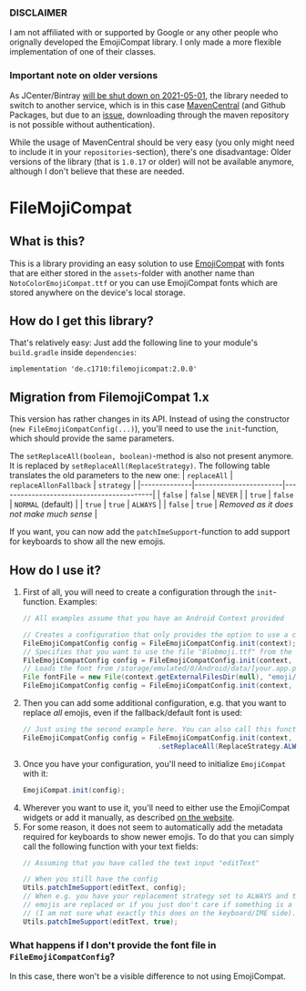 ### DISCLAIMER
I am not affiliated with or supported by Google or any other people who orignally developed the EmojiCompat library. I only made a more flexible implementation of one of their classes.

### Important note on older versions
As JCenter/Bintray [will be shut down on 2021-05-01](https://jfrog.com/blog/into-the-sunset-bintray-jcenter-gocenter-and-chartcenter/), the library needed to switch to another service, which is in this case [MavenCentral](https://search.maven.org/artifact/de.c1710/filemojicompat) (and Github Packages, but due to an [issue](https://github.community/t/download-from-github-package-registry-without-authentication/14407/7), downloading through the maven repository is not possible without authentication).  

While the usage of MavenCentral should be very easy (you only might need to include it in your `repositories`-section), there's one disadvantage: Older versions of the library (that is  `1.0.17` or older) will not be available anymore, although I don't believe that these are needed.

# FileMojiCompat
## What is this?
This is a library providing an easy solution to use [EmojiCompat](https://developer.android.com/guide/topics/ui/look-and-feel/emoji-compat) 
with fonts that are either stored in the `assets`-folder with another name than `NotoColorEmojiCompat.ttf` or you can use
EmojiCompat fonts which are stored anywhere on the device's local storage.
## How do I get this library?
That's relatively easy: Just add the following line to your module's `build.gradle` inside `dependencies`:
```
implementation 'de.c1710:filemojicompat:2.0.0'
```

## Migration from FilemojiCompat 1.x
This version has rather changes in its API.
Instead of using the constructor (`new FileEmojiCompatConfig(...)`), you'll need to use the `init`-function,
which should provide the same parameters.

The `setReplaceAll(boolean, boolean)`-method is also not present anymore.
It is replaced by `setReplaceAll(ReplaceStrategy)`.
The following table translates the old parameters to the new one:
| `replaceAll` | `replaceAllonFallback` | `strategy`                               |
|--------------|------------------------|------------------------------------------|
| `false`      | `false`                | `NEVER`                                  |
| `true`       | `false`                | `NORMAL` (default)                       |
| `true`       | `true`                 | `ALWAYS`                                 |
| `false`      | `true`                 | _Removed as it does not make much sense_ |

If you want, you can now add the `patchImeSupport`-function to add support for keyboards to show all
the new emojis.

## How do I use it?
1. First of all, you will need to create a configuration through the `init`-function.
   Examples:
   ```java
   // All examples assume that you have an Android Context provided
   
   // Creates a configuration that only provides the option to use a custom emoji font
   FileEmojiCompatConfig config = FileEmojiCompatConfig.init(context);
   // Specifies that you want to use the file "Blobmoji.ttf" from the src/main/assets directory
   FileEmojiCompatConfig config = FileEmojiCompatConfig.init(context, null, "Blobmoji.ttf");
   // Loads the font from /storage/emulated/0/Android/data/[your.app.package]/files/Blobmoji.ttf (if provided; otherwise a default/fallback is used)
   File fontFile = new File(context.getExternalFilesDir(null), "emoji/Blobmoji.ttf");
   FileEmojiCompatConfig config = FileEmojiCompatConfig.init(context, fontFile);
   ```
2. Then you can add some additional configuration, e.g. that you want to replace _all_ emojis, even 
   if the fallback/default font is used:
   ```java
   // Just using the second example here. You can also call this function separately.
   FileEmojiCompatConfig config = FileEmojiCompatConfig.init(context, null, "Blobmoji.ttf")
                                    .setReplaceAll(ReplaceStrategy.ALWAYS);
   ```
3. Once you have your configuration, you'll need to initialize `EmojiCompat` with it:
   ```java
   EmojiCompat.init(config);
   ```
4. Wherever you want to use it, you'll need to either use the EmojiCompat widgets or add it manually,
   as described [on the website](https://developer.android.com/guide/topics/ui/look-and-feel/emoji-compat#using-widgets-with-appcompat).
5. For some reason, it does not seem to automatically add the metadata required for keyboards to show
   newer emojis. To do that you can simply call the following function with your text fields:
   ```java
   // Assuming that you have called the text input "editText"
   
   // When you still have the config
   Utils.patchImeSupport(editText, config);
   // When e.g. you have your replacement strategy set to ALWAYS and therefore can be sure that all 
   // emojis are replaced or if you just don't care if something is a bit odd
   // (I am not sure what exactly this does on the keyboard/IME side).
   Utils.patchImeSupport(editText, true);
   ```
### What happens if I don't provide the font file in `FileEmojiCompatConfig`?
In this case, there won't be a visible difference to not using EmojiCompat.  
